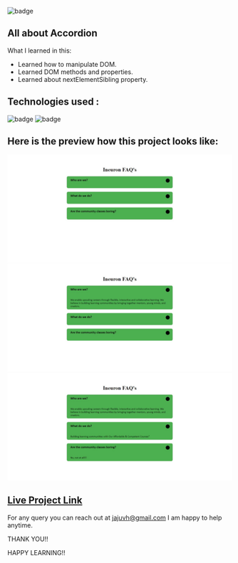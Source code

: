 ![badge](https://img.shields.io/badge/LearnCodeOnline-INeuron)

## All about Accordion

What I learned in this:

- Learned how to manipulate DOM.
- Learned DOM methods and properties.
- Learned about nextElementSibling property.

## Technologies used :

![badge](https://img.shields.io/badge/HTML-CSS-INeuron)
![badge](https://img.shields.io/badge/Javascript-INeuron)

## Here is the preview how this project looks like:

![lco](./screenshots/Web%20capture_6-3-2023_13213_127.0.0.1.jpeg)
![lco](./screenshots/Web%20capture_6-3-2023_13242_127.0.0.1.jpeg)
![lco](./screenshots/Web%20capture_6-3-2023_132416_127.0.0.1.jpeg)

## [Live Project Link](https://profound-duckanoo-aaee2a.netlify.app)

For any query you can reach out at jajuvh@gmail.com I am happy to help anytime.

THANK YOU!!

HAPPY LEARNING!!
